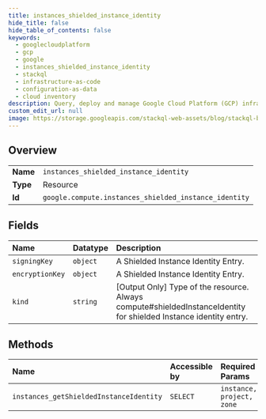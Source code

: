 ```yaml
---
title: instances_shielded_instance_identity
hide_title: false
hide_table_of_contents: false
keywords:
  - googlecloudplatform
  - gcp
  - google
  - instances_shielded_instance_identity
  - stackql
  - infrastructure-as-code
  - configuration-as-data
  - cloud inventory
description: Query, deploy and manage Google Cloud Platform (GCP) infrastructure and resources using SQL
custom_edit_url: null
image: https://storage.googleapis.com/stackql-web-assets/blog/stackql-blog-post-featured-image.png
---
```

  
    

## Overview
<table><tbody>
<tr><td><b>Name</b></td><td><code>instances_shielded_instance_identity</code></td></tr>
<tr><td><b>Type</b></td><td>Resource</td></tr>
<tr><td><b>Id</b></td><td><code>google.compute.instances_shielded_instance_identity</code></td></tr>
</tbody></table>

## Fields
| Name | Datatype | Description |
|:-----|:---------|:------------|
| `signingKey` | `object` | A Shielded Instance Identity Entry. |
| `encryptionKey` | `object` | A Shielded Instance Identity Entry. |
| `kind` | `string` | [Output Only] Type of the resource. Always compute#shieldedInstanceIdentity for shielded Instance identity entry. |
## Methods
| Name | Accessible by | Required Params |
|:-----|:--------------|:----------------|
| `instances_getShieldedInstanceIdentity` | `SELECT` | `instance, project, zone` |
